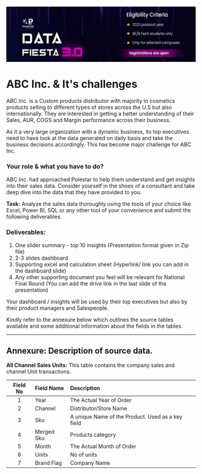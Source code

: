 ![Data Fiest 3.0](https://github.com/Subhrajit91939/Data-Fiesta-3.0-Team-Akatsuki/blob/6a66baa5aaa35a9c512c5349db1c371d038f90fc/Data%20Fiesta%203.jpg)

# ABC Inc. & It's challenges
ABC Inc. is a Custom products distributor with majority in cosmetics products selling to different types of stores across the U.S but also internationally. They are interested in getting a better understanding of their Sales, AUR, COGS and Margin performance across their business.

As it a very large organization with a dynamic business, its top executives need to have look at the data generated on daily basis and take the business decisions accordingly. This has become major challenge for ABC Inc.

### Your role & what you have to do?

ABC Inc. had approached Polestar to help them understand and get insights into their sales data. Consider yourself in the shoes of a consultant and take deep dive into the data that they have provided to you.

**Task:** Analyze the sales data thoroughly using the tools of your choice like Excel, Power BI, SQL or any other tool of your convenience and submit the following deliverables.

### Deliverables:
  1. One slider summary - top 10 insights (Presentation format given in Zip file)
  2. 2-3 slides dashboard
  3. Supporting excel and calculation sheet (Hyperlink/ link you can add in the dashboard slide)
  4. Any other supporting document you feel will be relevant for National Final Round (You can add the drive link in the last   slide of the presentation)

Your dashboard / insights will be used by their top executives but also by their product managers and Salespeople.

Kindly refer to the annexure below which outlines the source tables available and some additional information about the fields in the tables.

<hr>

## Annexure: Description of source data.

**All Channel Sales Units:** This table contains the company sales and channel Unit transactions.

|Field No|Field Name|Description|
|:--:|:--|:--|
|1|Year|The Actual Year of Order|
|2|Channel|Distributor/Store Name|
|3|Sku|A unique Name of the Product. Used as a key field|
|4|Merged Sku|Products category|
|5|Month|The Actual Month of Order|
|6|Units|No of units|
|7|Brand Flag|Company Name|

